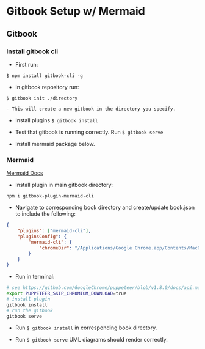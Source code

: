# Gitbook Setup w/ Mermaid

## Gitbook

### Install gitbook cli

- First run:

```
$ npm install gitbook-cli -g
```
- In gitbook repository run:
```
$ gitbook init ./directory
```
    - This will create a new gitbook in the directory you specify.

- Install plugins `$ gitbook install`

- Test that gitbook is running correctly. Run `$ gitbook serve`

- Install mermaid package below.

### Mermaid

[Mermaid Docs](https://www.npmjs.com/package/gitbook-plugin-mermaid-cli)

- Install plugin in main gitbook directory:
```
npm i gitbook-plugin-mermaid-cli
```

- Navigate to corresponding book directory and create/update book.json to include the following:
```json
{
    "plugins": ["mermaid-cli"],
    "pluginsConfig": {
        "mermaid-cli": {
            "chromeDir": "/Applications/Google Chrome.app/Contents/MacOS/Google Chrome"
        }
    }
}
```

- Run in terminal:
```zsh
# see https://github.com/GoogleChrome/puppeteer/blob/v1.8.0/docs/api.md#environment-variables 
export PUPPETEER_SKIP_CHROMIUM_DOWNLOAD=true
# install plugin 
gitbook install
# run the gitbook 
gitbook serve
```

- Run `$ gitbook install` in corresponding book directory.

- Run `$ gitbook serve` UML diagrams should render correctly.
